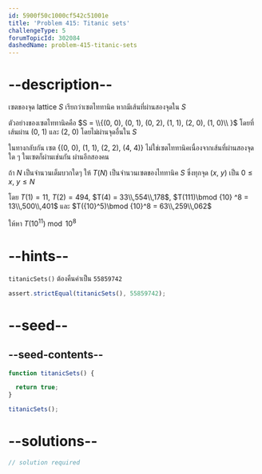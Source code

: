 ```yaml
---
id: 5900f50c1000cf542c51001e
title: 'Problem 415: Titanic sets'
challengeType: 5
forumTopicId: 302084
dashedName: problem-415-titanic-sets
---
```


# --description--

เซตของจุด lattice $S$ เรียกว่าเซตไททานิค หากมีเส้นที่ผ่านสองจุดใน $S$

ตัวอย่างของเซตไททานิคคือ $S = \\{(0, 0), (0, 1), (0, 2), (1, 1), (2, 0), (1, 0)\\ }$ โดยที่เส้นผ่าน (0, 1) และ (2, 0) โดยไม่ผ่านจุดอื่นใน $S$

ในทางกลับกัน เซต {(0, 0), (1, 1), (2, 2), (4, 4)} ไม่ใช่เซตไททานิคเนื่องจากเส้นที่ผ่านสองจุดใด ๆ ในเซตก็ผ่านเช่นกัน ผ่านอีกสองคน

ถ้า $N$ เป็นจำนวนเต็มบวกใดๆ ให้ $T(N)$ เป็นจำนวนเซตของไททานิค $S$ ซึ่งทุกจุด ($x$, $y$) เป็น $0 ≤ x$, $y ≤ N$ 

โดย $T(1) = 11$, $T(2) = 494$, $T(4) = 33\\,554\\,178$, $T(111)\bmod {10} ^8 = 13\\,500\\,401$ และ $T({10}^5)\bmod {10}^8 = 63\\,259\\,062$

ให้หา $T({10}^{11})\bmod {10}^8$

# --hints--

`titanicSets()` ต้องคืนค่าเป็น `55859742`

```js
assert.strictEqual(titanicSets(), 55859742);
```

# --seed--

## --seed-contents--

```js
function titanicSets() {

  return true;
}

titanicSets();
```

# --solutions--

```js
// solution required
```
